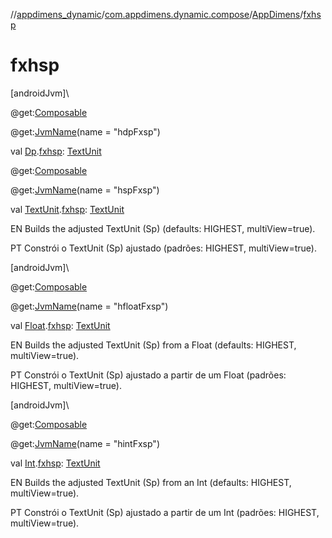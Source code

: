 //[appdimens_dynamic](../../../README.md)/[com.appdimens.dynamic.compose](../README.md)/[AppDimens](README.md)/[fxhsp](fxhsp.md)

# fxhsp

[androidJvm]\

@get:[Composable](https://developer.android.com/reference/kotlin/androidx/compose/runtime/Composable.html)

@get:[JvmName](https://kotlinlang.org/api/core/kotlin-stdlib/kotlin.jvm/-jvm-name/index.html)(name = &quot;hdpFxsp&quot;)

val [Dp](https://developer.android.com/reference/kotlin/androidx/compose/ui/unit/Dp.html).[fxhsp](fxhsp.md): [TextUnit](https://developer.android.com/reference/kotlin/androidx/compose/ui/unit/TextUnit.html)

@get:[Composable](https://developer.android.com/reference/kotlin/androidx/compose/runtime/Composable.html)

@get:[JvmName](https://kotlinlang.org/api/core/kotlin-stdlib/kotlin.jvm/-jvm-name/index.html)(name = &quot;hspFxsp&quot;)

val [TextUnit](https://developer.android.com/reference/kotlin/androidx/compose/ui/unit/TextUnit.html).[fxhsp](fxhsp.md): [TextUnit](https://developer.android.com/reference/kotlin/androidx/compose/ui/unit/TextUnit.html)

EN Builds the adjusted TextUnit (Sp) (defaults: HIGHEST, multiView=true).

PT Constrói o TextUnit (Sp) ajustado (padrões: HIGHEST, multiView=true).

[androidJvm]\

@get:[Composable](https://developer.android.com/reference/kotlin/androidx/compose/runtime/Composable.html)

@get:[JvmName](https://kotlinlang.org/api/core/kotlin-stdlib/kotlin.jvm/-jvm-name/index.html)(name = &quot;hfloatFxsp&quot;)

val [Float](https://kotlinlang.org/api/core/kotlin-stdlib/kotlin/-float/index.html).[fxhsp](fxhsp.md): [TextUnit](https://developer.android.com/reference/kotlin/androidx/compose/ui/unit/TextUnit.html)

EN Builds the adjusted TextUnit (Sp) from a Float (defaults: HIGHEST, multiView=true).

PT Constrói o TextUnit (Sp) ajustado a partir de um Float (padrões: HIGHEST, multiView=true).

[androidJvm]\

@get:[Composable](https://developer.android.com/reference/kotlin/androidx/compose/runtime/Composable.html)

@get:[JvmName](https://kotlinlang.org/api/core/kotlin-stdlib/kotlin.jvm/-jvm-name/index.html)(name = &quot;hintFxsp&quot;)

val [Int](https://kotlinlang.org/api/core/kotlin-stdlib/kotlin/-int/index.html).[fxhsp](fxhsp.md): [TextUnit](https://developer.android.com/reference/kotlin/androidx/compose/ui/unit/TextUnit.html)

EN Builds the adjusted TextUnit (Sp) from an Int (defaults: HIGHEST, multiView=true).

PT Constrói o TextUnit (Sp) ajustado a partir de um Int (padrões: HIGHEST, multiView=true).